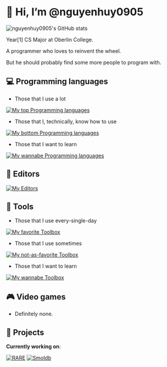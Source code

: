 # 👋 Hi, I’m @nguyenhuy0905

![nguyenhuy0905's GitHub stats](https://github-readme-stats.vercel.app/api?username=nguyenhuy0905&theme=transparent&show_icons=true&include_all_commits=true&hide_rank=false&disable_animations=true)

Year\[1\] CS Major at Oberlin College.

A programmer who loves to reinvent the wheel.

But he should probably find some more people to program with.

## :computer: Programming languages

- Those that I use a lot

[![My top Programming languages](https://skillicons.dev/icons?i=c,cpp,cmake,bash,md)](https://skillicons.dev)

- Those that I, technically, know how to use

[![My bottom Programming languages](https://skillicons.dev/icons?i=cs,java,rust,lua)](https://skillicons.dev)

- Those that I want to learn

[![My wannabe Programming languages](https://skillicons.dev/icons?i=haskell,go)](https://skillicons.dev)

## :pencil: Editors

[![My Editors](https://skillicons.dev/icons?i=neovim,vscode,vim)](https://skillicons.dev)

## :wrench: Tools

- Those that I use every-single-day

[![My favorite Toolbox](https://skillicons.dev/icons?i=git,github,neovim,vim,cmake)](https://skillicons.dev)

- Those that I use sometimes

[![My not-as-favorite Toolbox](https://skillicons.dev/icons?i=docker,vscode,sqlite,gtk,dotnet)](https://skillicons.dev)

- Those that I want to learn

[![My wannabe Toolbox](https://skillicons.dev/icons?i=wasm)](https://skillicons.dev)

## :video_game: Video games

- Definitely none.

## :hammer: Projects

**Currently working on**:

[![RARE](https://github-readme-stats.vercel.app/api/pin/?username=nguyenhuy0905&repo=rare)](https://github.com/nguyenhuy0905/rare)
[![Smoldb](https://github-readme-stats.vercel.app/api/pin/?username=huynguyen-and-friend-projects&repo=smoldb)](https://github.com/huynguyen-and-friend-projects/smoldb)
